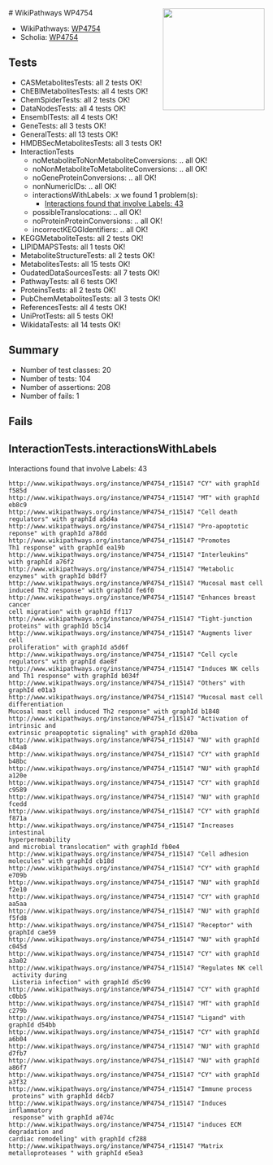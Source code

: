 <img style="float: right; width: 200px" src="https://upload.wikimedia.org/wikipedia/commons/thumb/8/83/Wplogo_with_text_500.png/640px-Wplogo_with_text_500.png" />
# WikiPathways WP4754

* WikiPathways: [WP4754](https://new.wikipathways.org/pathways/WP4754)
* Scholia: [WP4754](https://scholia.toolforge.org/wikipathways/WP4754)
## Tests
* CASMetabolitesTests: all 2 tests OK!
* ChEBIMetabolitesTests: all 4 tests OK!
* ChemSpiderTests: all 2 tests OK!
* DataNodesTests: all 4 tests OK!
* EnsemblTests: all 4 tests OK!
* GeneTests: all 3 tests OK!
* GeneralTests: all 13 tests OK!
* HMDBSecMetabolitesTests: all 3 tests OK!
* InteractionTests
    * noMetaboliteToNonMetaboliteConversions: .. all OK!
    * noNonMetaboliteToMetaboliteConversions: .. all OK!
    * noGeneProteinConversions: .. all OK!
    * nonNumericIDs: .. all OK!
    * interactionsWithLabels: .x we found 1 problem(s):
        * [Interactions found that involve Labels: 43](#fe97a918)
    * possibleTranslocations: .. all OK!
    * noProteinProteinConversions: .. all OK!
    * incorrectKEGGIdentifiers: .. all OK!
* KEGGMetaboliteTests: all 2 tests OK!
* LIPIDMAPSTests: all 1 tests OK!
* MetaboliteStructureTests: all 2 tests OK!
* MetabolitesTests: all 15 tests OK!
* OudatedDataSourcesTests: all 7 tests OK!
* PathwayTests: all 6 tests OK!
* ProteinsTests: all 2 tests OK!
* PubChemMetabolitesTests: all 3 tests OK!
* ReferencesTests: all 4 tests OK!
* UniProtTests: all 5 tests OK!
* WikidataTests: all 14 tests OK!


## Summary

* Number of test classes: 20
* Number of tests: 104
* Number of assertions: 208
* Number of fails: 1

## Fails

<a name="fe97a918" />

## InteractionTests.interactionsWithLabels

Interactions found that involve Labels: 43
```
http://www.wikipathways.org/instance/WP4754_r115147 "CY" with graphId f585d
http://www.wikipathways.org/instance/WP4754_r115147 "MT" with graphId eb8c9
http://www.wikipathways.org/instance/WP4754_r115147 "Cell death
regulators" with graphId a5d4a
http://www.wikipathways.org/instance/WP4754_r115147 "Pro-apoptotic
reponse" with graphId a78dd
http://www.wikipathways.org/instance/WP4754_r115147 "Promotes 
Th1 response" with graphId ea19b
http://www.wikipathways.org/instance/WP4754_r115147 "Interleukins" with graphId a76f2
http://www.wikipathways.org/instance/WP4754_r115147 "Metabolic enzymes" with graphId b8df7
http://www.wikipathways.org/instance/WP4754_r115147 "Mucosal mast cell
induced Th2 response" with graphId fe6f0
http://www.wikipathways.org/instance/WP4754_r115147 "Enhances breast cancer 
cell migration" with graphId ff117
http://www.wikipathways.org/instance/WP4754_r115147 "Tight-junction
proteins" with graphId b5c14
http://www.wikipathways.org/instance/WP4754_r115147 "Augments liver cell
proliferation" with graphId a5d6f
http://www.wikipathways.org/instance/WP4754_r115147 "Cell cycle
regulators" with graphId dae8f
http://www.wikipathways.org/instance/WP4754_r115147 "Induces NK cells
and Th1 response" with graphId b034f
http://www.wikipathways.org/instance/WP4754_r115147 "Others" with graphId e01a3
http://www.wikipathways.org/instance/WP4754_r115147 "Mucosal mast cell differentiation
Mucosal mast cell induced Th2 response" with graphId b1848
http://www.wikipathways.org/instance/WP4754_r115147 "Activation of intrinsic and 
extrinsic proapoptotic signaling" with graphId d20ba
http://www.wikipathways.org/instance/WP4754_r115147 "NU" with graphId c84a8
http://www.wikipathways.org/instance/WP4754_r115147 "CY" with graphId b48bc
http://www.wikipathways.org/instance/WP4754_r115147 "NU" with graphId a120e
http://www.wikipathways.org/instance/WP4754_r115147 "CY" with graphId c9589
http://www.wikipathways.org/instance/WP4754_r115147 "NU" with graphId fcedd
http://www.wikipathways.org/instance/WP4754_r115147 "CY" with graphId f871a
http://www.wikipathways.org/instance/WP4754_r115147 "Increases intestinal
hyperpermeability
and microbial translocation" with graphId fb0e4
http://www.wikipathways.org/instance/WP4754_r115147 "Cell adhesion
molecules" with graphId cb18d
http://www.wikipathways.org/instance/WP4754_r115147 "CY" with graphId e709b
http://www.wikipathways.org/instance/WP4754_r115147 "NU" with graphId f2e10
http://www.wikipathways.org/instance/WP4754_r115147 "CY" with graphId aa5aa
http://www.wikipathways.org/instance/WP4754_r115147 "NU" with graphId f5fd8
http://www.wikipathways.org/instance/WP4754_r115147 "Receptor" with graphId cae59
http://www.wikipathways.org/instance/WP4754_r115147 "NU" with graphId c045d
http://www.wikipathways.org/instance/WP4754_r115147 "CY" with graphId a3a02
http://www.wikipathways.org/instance/WP4754_r115147 "Regulates NK cell
 activity during
 Listeria infection" with graphId d5c99
http://www.wikipathways.org/instance/WP4754_r115147 "CY" with graphId c0bb5
http://www.wikipathways.org/instance/WP4754_r115147 "MT" with graphId c279b
http://www.wikipathways.org/instance/WP4754_r115147 "Ligand" with graphId d54bb
http://www.wikipathways.org/instance/WP4754_r115147 "CY" with graphId a6b04
http://www.wikipathways.org/instance/WP4754_r115147 "NU" with graphId d7fb7
http://www.wikipathways.org/instance/WP4754_r115147 "NU" with graphId a86f7
http://www.wikipathways.org/instance/WP4754_r115147 "CY" with graphId a3f32
http://www.wikipathways.org/instance/WP4754_r115147 "Immune process
 proteins" with graphId d4cb7
http://www.wikipathways.org/instance/WP4754_r115147 "Induces inflammatory
 response" with graphId a074c
http://www.wikipathways.org/instance/WP4754_r115147 "induces ECM degradation and
cardiac remodeling" with graphId cf288
http://www.wikipathways.org/instance/WP4754_r115147 "Matrix metalloproteases " with graphId e5ea3
```


